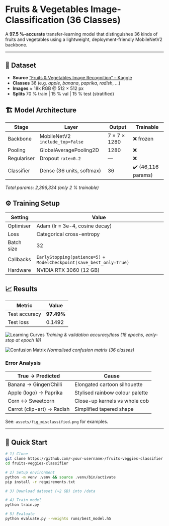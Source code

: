 # Fruits & Vegetables Image-Classification (36 Classes)

A **97.5 %-accurate** transfer-learning model that distinguishes 36 kinds of fruits and vegetables using a lightweight, deployment-friendly MobileNetV2 backbone.

---

## 📸 Dataset
* **Source**  [“Fruits & Vegetables Image Recognition” – Kaggle](https://www.kaggle.com/datasets/)
* **Classes**  36 (e.g. *apple*, *banana*, *paprika*, *radish*, …)
* **Images**  ≈ 18k RGB @ 512 × 512 px
* **Splits**  70 % train | 15 % val | 15 % test (stratified)

## 🏗️ Model Architecture
| Stage       | Layer                                   | Output           | Trainable        |
|-------------|------------------------------------------|------------------|------------------|
| Backbone    | MobileNetV2 `include_top=False`          | 7 × 7 × 1280     | ❌ frozen         |
| Pooling     | GlobalAveragePooling2D                   | 1280             | ❌                |
| Regulariser | Dropout `rate=0.2`                       | —                | ❌                |
| Classifier  | Dense (36 units, softmax)                | 36               | ✔️ (46,116 params)|

*Total params: 2,396,334 (only 2 % trainable)*

## ⚙️ Training Setup
| Setting     | Value                                  |
|-------------|----------------------------------------|
| Optimiser   | Adam (lr = 3e-4, cosine decay)         |
| Loss        | Categorical cross-entropy              |
| Batch size  | 32                                     |
| Callbacks   | `EarlyStopping(patience=5)` + `ModelCheckpoint(save_best_only=True)` |
| Hardware    | NVIDIA RTX 3060 (12 GB)                |

## 📈 Results
| Metric        | Value     |
|---------------|-----------|
| Test accuracy | **97.49%**|
| Test loss     | 0.1492    |

![Learning Curves](assets/fig_curves.png)
*Training & validation accuracy/loss (18 epochs, early-stop at epoch 18)*

![Confusion Matrix](assets/fig_confusion_matrix.png)
*Normalised confusion matrix (36 classes)*

### Error Analysis

| True → Predicted        | Cause                                |
|-------------------------|---------------------------------------|
| Banana → Ginger/Chilli  | Elongated cartoon silhouette          |
| Apple (logo) → Paprika  | Stylised rainbow colour palette       |
| Corn ↔ Sweetcorn        | Close-up kernels vs whole cob         |
| Carrot (clip-art) → Radish | Simplified tapered shape          |

See: `assets/fig_misclassified.png` for examples.

---

## 🚀 Quick Start
```bash
# 1) Clone
git clone https://github.com/<your-username>/fruits-veggies-classifier.git
cd fruits-veggies-classifier

# 2) Setup environment
python -m venv .venv && source .venv/bin/activate
pip install -r requirements.txt

# 3) Download dataset (≈2 GB) into /data

# 4) Train model
python train.py

# 5) Evaluate
python evaluate.py --weights runs/best_model.h5
